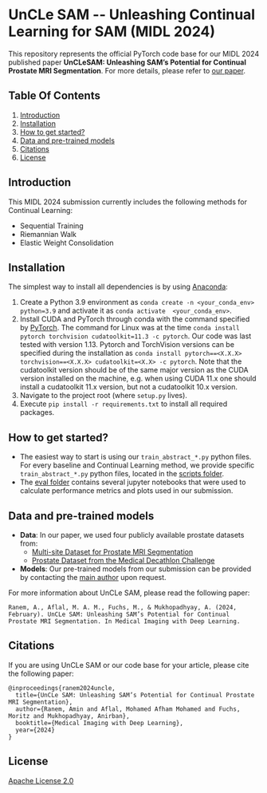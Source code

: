 # UnCLe SAM -- Unleashing Continual Learning for SAM (MIDL 2024)

This repository represents the official PyTorch code base for our MIDL 2024 published paper **UnCLeSAM: Unleashing SAM’s Potential for Continual Prostate MRI Segmentation**. For more details, please refer to [our paper](https://openreview.net/forum?id=jRtUQ2VnNi).


## Table Of Contents

1. [Introduction](#introduction)
2. [Installation](#installation)
3. [How to get started?](#how-to-get-started)
4. [Data and pre-trained models](#data-and-pre-trained-models)
5. [Citations](#citations)
6. [License](#license)

## Introduction

This MIDL 2024 submission currently includes the following methods for Continual Learning:
* Sequential Training
* Riemannian Walk
* Elastic Weight Consolidation

## Installation

The simplest way to install all dependencies is by using [Anaconda](https://conda.io/projects/conda/en/latest/index.html):

1. Create a Python 3.9 environment as `conda create -n <your_conda_env> python=3.9` and activate it as `conda activate  <your_conda_env>`.
2. Install CUDA and PyTorch through conda with the command specified by [PyTorch](https://pytorch.org/). The command for Linux was at the time `conda install pytorch torchvision cudatoolkit=11.3 -c pytorch`. Our code was last tested with version 1.13. Pytorch and TorchVision versions can be specified during the installation as `conda install pytorch==<X.X.X> torchvision==<X.X.X> cudatoolkit=<X.X> -c pytorch`. Note that the cudatoolkit version should be of the same major version as the CUDA version installed on the machine, e.g. when using CUDA 11.x one should install a cudatoolkit 11.x version, but not a cudatoolkit 10.x version.
3. Navigate to the project root (where `setup.py` lives).
4. Execute `pip install -r requirements.txt` to install all required packages.


## How to get started?
- The easiest way to start is using our `train_abstract_*.py` python files. For every baseline and Continual Learning method, we provide specific `train_abstract_*.py` python files, located in the [scripts folder](https://github.com/MECLabTUDA/UnCLeSAM/tree/main/scripts/torch).
- The [eval folder](https://github.com/MECLabTUDA/UnCLeSAM/tree/main/eval) contains several jupyter notebooks that were used to calculate performance metrics and plots used in our submission.


## Data and pre-trained models
- **Data**: In our paper, we used four publicly available prostate datasets from:
  - [Multi-site Dataset for Prostate MRI Segmentation](https://liuquande.github.io/SAML/)
  - [Prostate Dataset from the Medical Decathlon Challenge](https://drive.google.com/file/d/1Ff7c21UksxyT4JfETjaarmuKEjdqe1-a/view?usp=share_link)
- **Models**: Our pre-trained models from our submission can be provided by contacting the [main author](mailto:amin.ranem@gris.informatik.tu-darmstadt.de) upon request.

For more information about UnCLe SAM, please read the following paper:
```
Ranem, A., Aflal, M. A. M., Fuchs, M., & Mukhopadhyay, A. (2024, February). UnCLe SAM: Unleashing SAM’s Potential for Continual Prostate MRI Segmentation. In Medical Imaging with Deep Learning.
```

## Citations
If you are using UnCLe SAM or our code base for your article, please cite the following paper:
```
@inproceedings{ranem2024uncle,
  title={UnCLe SAM: Unleashing SAM’s Potential for Continual Prostate MRI Segmentation},
  author={Ranem, Amin and Aflal, Mohamed Afham Mohamed and Fuchs, Moritz and Mukhopadhyay, Anirban},
  booktitle={Medical Imaging with Deep Learning},
  year={2024}
}
```

## License

[Apache License 2.0](https://choosealicense.com/licenses/apache-2.0/)
